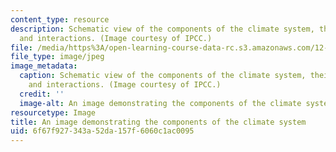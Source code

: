 ```yaml
---
content_type: resource
description: Schematic view of the components of the climate system, their processes
  and interactions. (Image courtesy of IPCC.)
file: /media/https%3A/open-learning-course-data-rc.s3.amazonaws.com/12-842-climate-physics-and-chemistry-fall-2008/6f67f927343a52da157f6060c1ac0095_12-842f08-th.jpg
file_type: image/jpeg
image_metadata:
  caption: Schematic view of the components of the climate system, their processes
    and interactions. (Image courtesy of IPCC.)
  credit: ''
  image-alt: An image demonstrating the components of the climate system.
resourcetype: Image
title: An image demonstrating the components of the climate system
uid: 6f67f927-343a-52da-157f-6060c1ac0095
---
```

